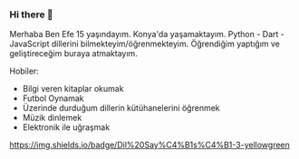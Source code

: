 ### Hi there 👋

Merhaba Ben Efe 15 yaşındayım. Konya'da yaşamaktayım. Python - Dart - JavaScript dillerini bilmekteyim/öğrenmekteyim.
Öğrendiğim yaptığım ve geliştireceğim buraya atmaktayım.

Hobiler:
  - Bilgi veren kitaplar okumak
  - Futbol Oynamak
  - Üzerinde durduğum dillerin kütühanelerini öğrenmek
  - Müzik dinlemek
  - Elektronik ile uğraşmak

https://img.shields.io/badge/Dil%20Say%C4%B1s%C4%B1-3-yellowgreen
